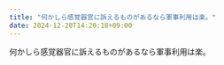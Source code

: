 ```yaml
---
title: "何かしら感覚器官に訴えるものがあるなら軍事利用は楽。"
date: 2024-12-20T14:20:18+09:00
---
```

何かしら感覚器官に訴えるものがあるなら軍事利用は楽。
